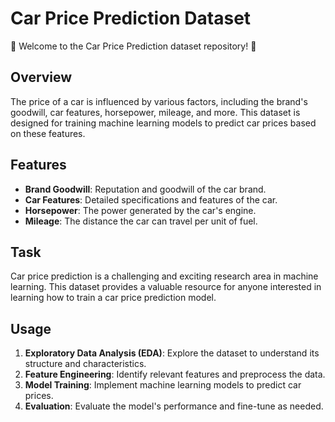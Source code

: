 # Car Price Prediction Dataset

🚗 Welcome to the Car Price Prediction dataset repository! 🚙

## Overview

The price of a car is influenced by various factors, including the brand's goodwill, car features, horsepower, mileage, and more. This dataset is designed for training machine learning models to predict car prices based on these features.

## Features

- **Brand Goodwill**: Reputation and goodwill of the car brand.
- **Car Features**: Detailed specifications and features of the car.
- **Horsepower**: The power generated by the car's engine.
- **Mileage**: The distance the car can travel per unit of fuel.

## Task

Car price prediction is a challenging and exciting research area in machine learning. This dataset provides a valuable resource for anyone interested in learning how to train a car price prediction model.

## Usage

1. **Exploratory Data Analysis (EDA)**: Explore the dataset to understand its structure and characteristics.
2. **Feature Engineering**: Identify relevant features and preprocess the data.
3. **Model Training**: Implement machine learning models to predict car prices.
4. **Evaluation**: Evaluate the model's performance and fine-tune as needed.
